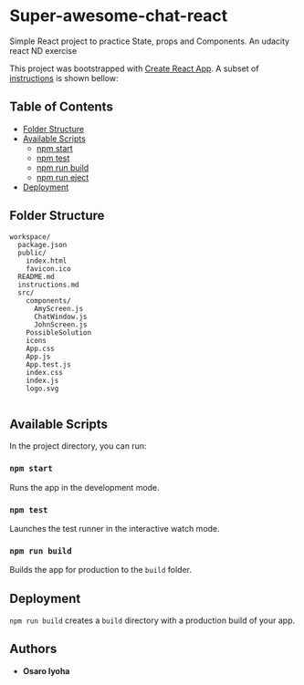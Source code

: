 # Super-awesome-chat-react

Simple React project to practice State, props and Components. An udacity react ND exercise

This project was bootstrapped with [Create React App](https://github.com/facebookincubator/create-react-app). A subset of [instructions](https://github.com/facebookincubator/create-react-app/blob/master/packages/react-scripts/template/README.md) is shown bellow:

## Table of Contents

- [Folder Structure](#folder-structure)
- [Available Scripts](#available-scripts)
  - [npm start](#npm-start)
  - [npm test](#npm-test)
  - [npm run build](#npm-run-build)
  - [npm run eject](#npm-run-eject)
- [Deployment](#deployment)

## Folder Structure

```
workspace/
  package.json
  public/
    index.html
    favicon.ico
  README.md
  instructions.md
  src/
    components/
      AmyScreen.js
      ChatWindow.js
      JohnScreen.js
    PossibleSolution  
    icons
    App.css
    App.js
    App.test.js
    index.css
    index.js
    logo.svg
  
```
## Available Scripts

In the project directory, you can run:

### `npm start`

Runs the app in the development mode.<br>

### `npm test`

Launches the test runner in the interactive watch mode.<br>

### `npm run build`

Builds the app for production to the `build` folder.<br>

## Deployment

`npm run build` creates a `build` directory with a production build of your app.


## Authors

* **Osaro Iyoha**